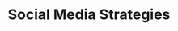 ---
title: Social Media Strategies
number: COMM 428E
description: EXAMPLE DESCRIPTION
bulletin-link: http://bulletins.psu.edu/undergrad/courses/c/comm/428e
pathway-list: [Interactive Media Developer]
---